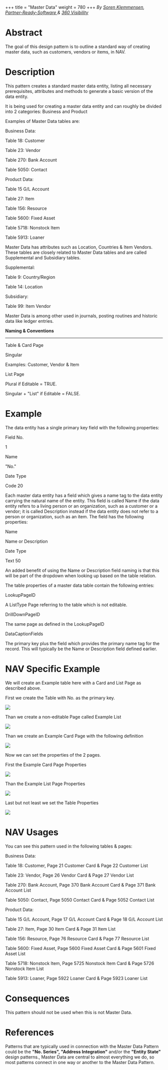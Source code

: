 +++
title = "Master Data"
weight = 780
+++
_By [Soren Klemmensen][anchor0], [_Partner-Ready-Software_ ][anchor1] & [360 Visibility][anchor2]_

# Abstract

The goal of this design pattern is to outline a standard way of creating master data, such as customers, vendors or items, in NAV.

# Description

This pattern creates a standard master data entity, listing all necessary prerequisites, attributes and methods to generate a basic version of the data entity.

It is being used for creating a master data entity and can roughly be divided into 2 categories: Business and Product

Examples of Master Data tables are:

Business Data:

Table 18: Customer

Table 23: Vendor

Table 270: Bank Account

Table 5050: Contact

Product Data:

Table 15 G/L Account

Table 27: Item

Table 156: Resource

Table 5600: Fixed Asset

Table 5718: Nonstock Item

Table 5913: Loaner

Master Data has attributes such as Location, Countries & Item Vendors. These tables are closely related to Master Data tables and are called Supplemental and Subsidiary tables.

Supplemental:

Table 9: Country/Region

Table 14: Location

Subsidiary:

Table 99: Item Vendor

Master Data is among other used in journals, posting routines and historic data like ledger entries.

**Naming & Conventions**

****

Table & Card Page

Singular

Examples: Customer, Vendor & Item

List Page

Plural if Editable = TRUE. 

Singular + "List" if Editable = FALSE.

# Example

The data entity has a single primary key field with the following properties:

Field No.

1

Name

"No."

Date Type

Code 20

Each master data entity has a field which gives a name tag to the data entity carrying the natural name of the entity. This field is called Name if the data entity refers to a living person or an organization, such as a customer or a vendor; it is called Description instead if the data entity does not refer to a person or organization, such as an item. The field has the following properties:

Name

Name or Description

Date Type

Text 50

An added benefit of using the Name or Description field naming is that this will be part of the dropdown when looking up based on the table relation.

The table properties of a master data table contain the following entries:

LookupPageID

A ListType Page referring to the table which is not editable.

DrillDownPageID

The same page as defined in the LookupPageID

DataCaptionFields

The primary key plus the field which provides the primary name tag for the record. This will typically be the Name or Description field defined earlier.

# NAV Specific Example

We will create an Example table here with a Card and List Page as described above.

First we create the Table with No. as the primary key.

[![ ][image0]][anchor3]

Than we create a non-editable Page called Example List

[![ ][image1]][anchor4]

Than we create an Example Card Page with the following definition

[![ ][image2]][anchor5]

Now we can set the properties of the 2 pages.

First the Example Card Page Properties

[![ ][image3]][anchor6]

Than the Example List Page Properties

[![ ][image4]][anchor7]

Last but not least we set the Table Properties

[![ ][image5]][anchor8]

# NAV Usages 

You can see this pattern used in the following tables & pages:

Business Data:

Table 18: Customer, Page 21 Customer Card & Page 22 Customer List

Table 23: Vendor, Page 26 Vendor Card & Page 27 Vendor List

Table 270: Bank Account, Page 370 Bank Account Card & Page 371 Bank Account List

Table 5050: Contact, Page 5050 Contact Card & Page 5052 Contact List

Product Data:

Table 15 G/L Account, Page 17 G/L Account Card & Page 18 G/L Account List

Table 27: Item, Page 30 Item Card & Page 31 Item List

Table 156: Resource, Page 76 Resource Card & Page 77 Resource List

Table 5600: Fixed Asset, Page 5600 Fixed Asset Card & Page 5601 Fixed Asset List

Table 5718: Nonstock Item, Page 5725 Nonstock Item Card & Page 5726 Nonstock Item List

Table 5913: Loaner, Page 5922 Loaner Card & Page 5923 Loaner List

# Consequences

This pattern should not be used when this is not Master Data.

# References

Patterns that are typically used in connection with the Master Data Pattern could be the **"No. Series", "Address Integration"** and/or the **"Entity State"** design patterns., Master Data are central to almost everything we do, so most patterns connect in one way or another to the Master Data Pattern.



[anchor0]: http://mvp.microsoft.com/en-us/mvp/Soren%20Klemmensen-5001002 "Soren Klemmensen"
[anchor1]: http://partner-ready-software.com/ "Partner-Ready-Software"
[anchor2]: http://www.360visibility.com/ "360 Visibility"
[anchor3]: Table.PNG
[anchor4]: PageListDefinition.PNG
[anchor5]: PageCardDefinition.PNG
[anchor6]: PageCardPropertiesV2.PNG
[anchor7]: PageListPropertiesV2.PNG
[anchor8]: TablePropertiesV2.PNG


[image0]: Table.PNG
[image1]: PageListDefinition.PNG
[image2]: PageCardDefinition.PNG
[image3]: PageCardPropertiesV2.PNG
[image4]: PageListPropertiesV2.PNG
[image5]: TablePropertiesV2.PNG
